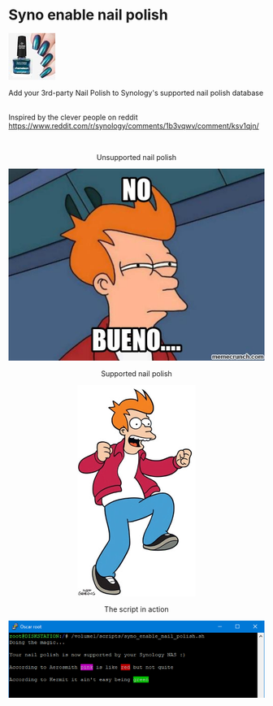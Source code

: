 # Syno enable nail polish

<p align="leftr"><img src="green.jpg"></p>
Add your 3rd-party Nail Polish to Synology's supported nail polish database <br><br>

Inspired by the clever people on reddit https://www.reddit.com/r/synology/comments/1b3vqwv/comment/ksv1qjn/

<br>

<p align="center">Unsupported nail polish</p>
<p align="center"><img src="no_bueno.jpg"></p>

<p align="center">Supported nail polish</p>
<p align="center"><img src="happy.webp"></p>

<p align="center">The script in action</p>
<p align="center"><img src="script.png"></p>

